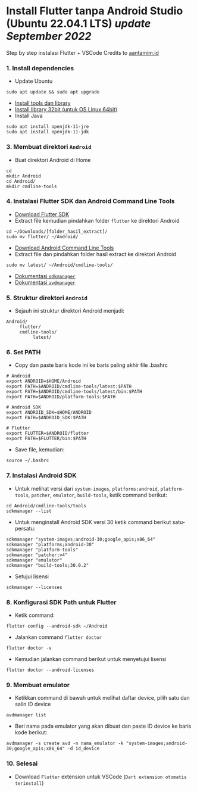 # Install Flutter tanpa Android Studio (Ubuntu 22.04.1 LTS) *update September 2022*
Step by step instalasi Flutter + VSCode
Credits to [aantamim.id](https://aantamim.id/flutter-install-tanpa-android-studio-ubuntu/)

### 1. Install dependencies
- Update Ubuntu
```shell
sudo apt update && sudo apt upgrade
```
- [Install tools dan library](https://docs.flutter.dev/get-started/install/linux#system-requirements)
- [Install library 32bit (untuk OS Linux 64bit)](https://developer.android.com/studio/install#64bit-libs)
- Install Java
```shell
sudo apt install openjdk-11-jre
sudo apt install openjdk-11-jdk
```
### 3. Membuat direktori `Android`
- Buat direktori Android di Home
```shell
cd
mkdir Android
cd Android/
mkdir cmdline-tools
```
### 4. Instalasi Flutter SDK dan Android Command Line Tools
- [Download Flutter SDK](https://docs.flutter.dev/get-started/install/linux#install-flutter-manually)
- Extract file kemudian pindahkan folder `flutter` ke direktori Android
```shell
cd ~/Downloads/[folder_hasil_extract]/
sudo mv flutter/ ~/Android/
```
- [Download Android Command Line Tools](https://developer.android.com/studio#command-tools)
- Extract file dan pindahkan folder hasil extract ke direktori Android
```shell
sudo mv latest/ ~/Android/cmdline-tools/
```
- [Dokumentasi `sdkmanager`](https://developer.android.com/studio/command-line/sdkmanager)
- [Dokumentasi `avdmanager`](https://developer.android.com/studio/command-line/avdmanager)
### 5. Struktur direktori `Android`
- Sejauh ini struktur direktori Android menjadi:
```shell
Android/
     flutter/
     cmdline-tools/
          latest/
```
### 6. Set PATH
- Copy dan paste baris kode ini ke baris paling akhir file .bashrc
```shell
# Android
export ANDROID=$HOME/Android
export PATH=$ANDROID/cmdline-tools/latest:$PATH
export PATH=$ANDROID/cmdline-tools/latest/bin:$PATH
export PATH=$ANDROID/platform-tools:$PATH
 
# Android SDK
export ANDROID_SDK=$HOME/ANDROID
export PATH=$ANDROID_SDK:$PATH
 
# Flutter
export FLUTTER=$ANDROID/flutter
export PATH=$FLUTTER/bin:$PATH
```
- Save file, kemudian:
```shell
source ~/.bashrc
```
### 7. Instalasi Android SDK
- Untuk melihat versi dari `system-images`, `platforms;android`, `platform-tools`, `patcher`, `emulator`, `build-tools`, ketik command berikut:
```shell
cd Android/cmdline-tools/tools
sdkmanager --list
```
- Untuk menginstall Android SDK versi 30 ketik command berikut satu-persatu:
```shell
sdkmanager "system-images;android-30;google_apis;x86_64"
sdkmanager "platforms;android-30"
sdkmanager "platform-tools"
sdkmanager "patcher;v4"
sdkmanager "emulator"
sdkmanager "build-tools;30.0.2"
```
- Setujui lisensi
```shell
sdkmanager --licenses
```
### 8. Konfigurasi SDK Path untuk Flutter
- Ketik command:
```shell
flutter config --android-sdk ~/Android
```
- Jalankan command `flutter doctor`
```shell
flutter doctor -v
```
- Kemudian jalankan command berikut untuk menyetujui lisensi
```shell
flutter doctor --android-licenses
```
### 9. Membuat emulator
- Ketikkan command di bawah untuk melihat daftar device, pilih satu dan salin ID device
```shell
avdmanager list
```
- Beri nama pada emulator yang akan dibuat dan paste ID device ke baris kode berikut:
```shell
avdmanager -s create avd -n nama_emulator -k "system-images;android-30;google_apis;x86_64" -d id_device
```
### 10. Selesai
- Download `Flutter` extension untuk VSCode (`Dart extension otomatis terinstall`)
